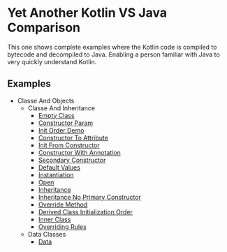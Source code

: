 
# Yet Another Kotlin VS Java Comparison

This one shows complete examples where the Kotlin code is compiled to bytecode and decompiled to Java. Enabling a person familiar with Java to very quickly understand Kotlin.

## Examples
* Classe And Objects 
  * Classe And Inheritance 
    * [Empty Class](https://github.com/tomasbjerre/yet-another-kotlin-vs-java-comparison/blob/master/doc/classeiiiandiiiobjects/classeiiiandiiiinheritance/p01emptyiiiclass.md)
    * [Constructor Param](https://github.com/tomasbjerre/yet-another-kotlin-vs-java-comparison/blob/master/doc/classeiiiandiiiobjects/classeiiiandiiiinheritance/p02constructoriiiparam.md)
    * [Init Order Demo](https://github.com/tomasbjerre/yet-another-kotlin-vs-java-comparison/blob/master/doc/classeiiiandiiiobjects/classeiiiandiiiinheritance/p03initiiiorderiiidemo.md)
    * [Constructor To Attribute](https://github.com/tomasbjerre/yet-another-kotlin-vs-java-comparison/blob/master/doc/classeiiiandiiiobjects/classeiiiandiiiinheritance/p04constructoriiitoiiiattribute.md)
    * [Init From Constructor](https://github.com/tomasbjerre/yet-another-kotlin-vs-java-comparison/blob/master/doc/classeiiiandiiiobjects/classeiiiandiiiinheritance/p05initiiifromiiiconstructor.md)
    * [Constructor With Annotation](https://github.com/tomasbjerre/yet-another-kotlin-vs-java-comparison/blob/master/doc/classeiiiandiiiobjects/classeiiiandiiiinheritance/p06constructoriiiwithiiiannotation.md)
    * [Secondary Constructor](https://github.com/tomasbjerre/yet-another-kotlin-vs-java-comparison/blob/master/doc/classeiiiandiiiobjects/classeiiiandiiiinheritance/p07secondaryiiiconstructor.md)
    * [Default Values](https://github.com/tomasbjerre/yet-another-kotlin-vs-java-comparison/blob/master/doc/classeiiiandiiiobjects/classeiiiandiiiinheritance/p08defaultiiivalues.md)
    * [Instantiation](https://github.com/tomasbjerre/yet-another-kotlin-vs-java-comparison/blob/master/doc/classeiiiandiiiobjects/classeiiiandiiiinheritance/p09instantiation.md)
    * [Open](https://github.com/tomasbjerre/yet-another-kotlin-vs-java-comparison/blob/master/doc/classeiiiandiiiobjects/classeiiiandiiiinheritance/p10open.md)
    * [Inheritance](https://github.com/tomasbjerre/yet-another-kotlin-vs-java-comparison/blob/master/doc/classeiiiandiiiobjects/classeiiiandiiiinheritance/p11inheritance.md)
    * [Inheritance No Primary Constructor](https://github.com/tomasbjerre/yet-another-kotlin-vs-java-comparison/blob/master/doc/classeiiiandiiiobjects/classeiiiandiiiinheritance/p12inheritanceiiinoiiiprimaryiiiconstructor.md)
    * [Override Method](https://github.com/tomasbjerre/yet-another-kotlin-vs-java-comparison/blob/master/doc/classeiiiandiiiobjects/classeiiiandiiiinheritance/p13overrideiiimethod.md)
    * [Derived Class Initialization Order](https://github.com/tomasbjerre/yet-another-kotlin-vs-java-comparison/blob/master/doc/classeiiiandiiiobjects/classeiiiandiiiinheritance/p14derivediiiclassiiiinitializationiiiorder.md)
    * [Inner Class](https://github.com/tomasbjerre/yet-another-kotlin-vs-java-comparison/blob/master/doc/classeiiiandiiiobjects/classeiiiandiiiinheritance/p15inneriiiclass.md)
    * [Overriding Rules](https://github.com/tomasbjerre/yet-another-kotlin-vs-java-comparison/blob/master/doc/classeiiiandiiiobjects/classeiiiandiiiinheritance/p16overridingiiirules.md)
  * Data Classes 
    * [Data](https://github.com/tomasbjerre/yet-another-kotlin-vs-java-comparison/blob/master/doc/classeiiiandiiiobjects/dataiiiclasses/p10data.md)
